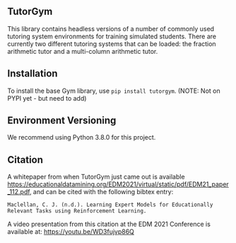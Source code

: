 ## TutorGym

This library contains headless versions of a number of commonly used tutoring system environments for training simulated students.  There are currently two different tutoring systems that can be loaded: the fraction arithmetic tutor and a multi-column arithmetic tutor.

## Installation

To install the base Gym library, use `pip install tutorgym`. (NOTE: Not on PYPI yet - but need to add)



## Environment Versioning

We recommend using Python 3.8.0 for this project. 

## Citation

A whitepaper from when TutorGym just came out is available https://educationaldatamining.org/EDM2021/virtual/static/pdf/EDM21_paper_112.pdf, and can be cited with the following bibtex entry:

```
Maclellan, C. J. (n.d.). Learning Expert Models for Educationally Relevant Tasks using Reinforcement Learning.

```

A video presentation from this citation at the EDM 2021 Conference is available at: https://youtu.be/WD3fujvp86Q
